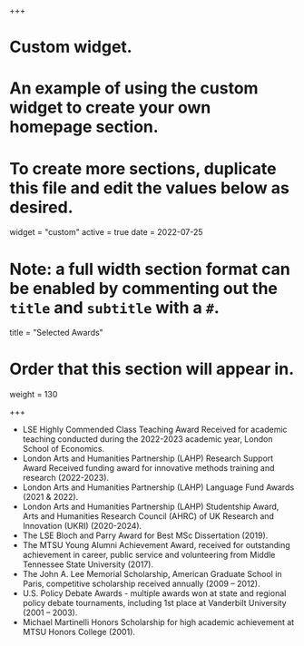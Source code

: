 +++
# Custom widget.
# An example of using the custom widget to create your own homepage section.
# To create more sections, duplicate this file and edit the values below as desired.
widget = "custom"
active = true
date = 2022-07-25

# Note: a full width section format can be enabled by commenting out the `title` and `subtitle` with a `#`.
title = "Selected Awards"


# Order that this section will appear in.
weight = 130

+++
- LSE Highly Commended Class Teaching Award Received for academic teaching conducted during the
2022-2023 academic year, London School of Economics.
- London Arts and Humanities Partnership (LAHP) Research Support Award Received funding award
for innovative methods training and research (2022-2023).
- London Arts and Humanities Partnership (LAHP) Language Fund Awards (2021 & 2022).
- London Arts and Humanities Partnership (LAHP) Studentship Award, Arts and Humanities Research Council (AHRC) of UK Research and Innovation (UKRI) (2020-2024).
- The LSE Bloch and Parry Award for Best MSc Dissertation (2019).
- The MTSU Young Alumni Achievement Award, received for outstanding achievement in career, public service and volunteering from Middle Tennessee State University (2017). 
- The John A. Lee Memorial Scholarship, American Graduate School in Paris, competitive scholarship received annually (2009 – 2012).
- U.S. Policy Debate Awards - multiple awards won at state and regional policy debate tournaments, including 1st place at Vanderbilt University (2001 – 2003).
- Michael Martinelli Honors Scholarship for high academic achievement at MTSU Honors College (2001).


